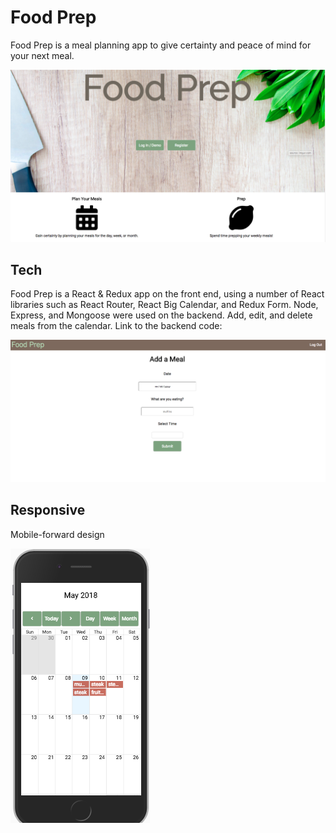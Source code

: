 # Food Prep

Food Prep is a meal planning app to give certainty and peace of mind for your next meal.

![Landing Page](images/landing-page.png)

## Tech

Food Prep is a React & Redux app on the front end, using a number of React libraries such as React Router, React Big Calendar, and Redux Form. Node, Express, and Mongoose were used on the backend. Add, edit, and delete meals from the calendar. Link to the backend code:

![Add Meal Example](images/add-meal.png)

## Responsive

Mobile-forward design

![Mobile Example](images/mobile.png)
